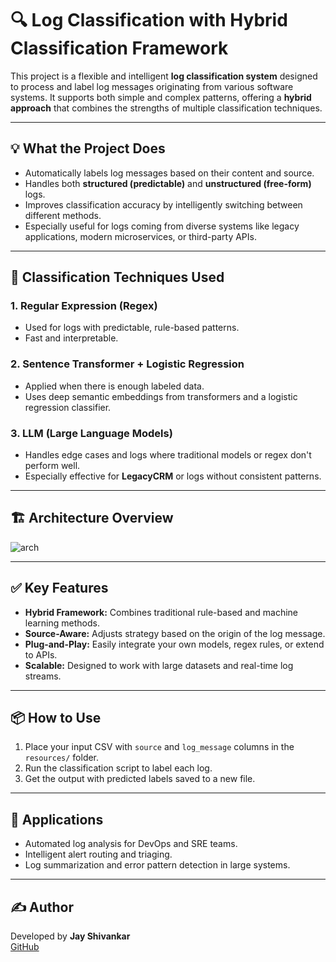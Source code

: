# 🔍 Log Classification with Hybrid Classification Framework

This project is a flexible and intelligent **log classification system** designed to process and label log messages originating from various software systems. It supports both simple and complex patterns, offering a **hybrid approach** that combines the strengths of multiple classification techniques.

---

## 💡 What the Project Does

- Automatically labels log messages based on their content and source.
- Handles both **structured (predictable)** and **unstructured (free-form)** logs.
- Improves classification accuracy by intelligently switching between different methods.
- Especially useful for logs coming from diverse systems like legacy applications, modern microservices, or third-party APIs.

---

## 🧠 Classification Techniques Used

### 1. **Regular Expression (Regex)**
- Used for logs with predictable, rule-based patterns.
- Fast and interpretable.

### 2. **Sentence Transformer + Logistic Regression**
- Applied when there is enough labeled data.
- Uses deep semantic embeddings from transformers and a logistic regression classifier.

### 3. **LLM (Large Language Models)**
- Handles edge cases and logs where traditional models or regex don't perform well.
- Especially effective for **LegacyCRM** or logs without consistent patterns.

---

## 🏗️ Architecture Overview

![arch](https://github.com/user-attachments/assets/b60e5ea1-e0fe-4901-96e3-ca9dd9a3024c)


---

## ✅ Key Features

- **Hybrid Framework:** Combines traditional rule-based and machine learning methods.
- **Source-Aware:** Adjusts strategy based on the origin of the log message.
- **Plug-and-Play:** Easily integrate your own models, regex rules, or extend to APIs.
- **Scalable:** Designed to work with large datasets and real-time log streams.

---

## 📦 How to Use

1. Place your input CSV with `source` and `log_message` columns in the `resources/` folder.
2. Run the classification script to label each log.
3. Get the output with predicted labels saved to a new file.

---

## 🔗 Applications

- Automated log analysis for DevOps and SRE teams.
- Intelligent alert routing and triaging.
- Log summarization and error pattern detection in large systems.

---

## ✍️ Author

Developed by **Jay Shivankar**  
[GitHub](https://github.com/jayshivankar)


